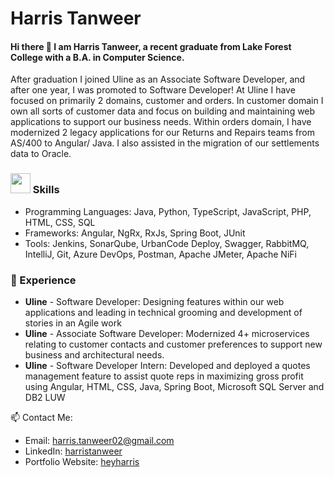 # Harris Tanweer
  
#### Hi there 👋 I am Harris Tanweer, a recent graduate from Lake Forest College with a B.A. in Computer Science.

After graduation I joined Uline as an Associate Software Developer, and after one year, I was promoted to Software Developer! At Uline I have focused on primarily 2 domains, customer and orders. In customer domain I own all sorts of customer data and focus on building and maintaining web applications to support our business needs. Within orders domain, I have modernized 2 legacy applications for our Returns and Repairs teams from AS/400 to Angular/ Java. I also assisted in the migration of our settlements data to Oracle.

### <img src="https://github.com/user-attachments/assets/3a2bdb29-4ee1-4d42-810f-ef6cf4e8a7c6" width="32" height="32"> Skills
* Programming Languages: Java, Python, TypeScript, JavaScript, PHP, HTML, CSS, SQL
* Frameworks: Angular, NgRx, RxJs, Spring Boot, JUnit
* Tools: Jenkins, SonarQube, UrbanCode Deploy, Swagger, RabbitMQ, IntelliJ, Git, Azure DevOps, Postman, Apache JMeter, Apache NiFi

### 💼 Experience

* **Uline** - Software Developer: Designing features within our web applications and leading in technical grooming and development of stories in an Agile work
* **Uline** - Associate Software Developer: Modernized 4+ microservices relating to customer contacts and customer preferences to support new business and architectural needs.
* **Uline** - Software Developer Intern: Developed and deployed a quotes management feature to assist quote reps in maximizing gross profit using Angular, HTML, CSS, Java, Spring Boot, Microsoft SQL Server and DB2 LUW


📫 Contact Me:

 * Email: harris.tanweer02@gmail.com
 * LinkedIn: [harristanweer](https://www.linkedin.com/in/harristanweer/)
 * Portfolio Website: [heyharris](https://heyharris.github.io/)
<!--
**HeyHarris/HeyHarris** is a ✨ _special_ ✨ repository because its `README.md` (this file) appears on your GitHub profile.

Here are some ideas to get you started:

- 🔭 I’m currently working on ...
- 🌱 I’m currently learning ...
- 👯 I’m looking to collaborate on ...
- 🤔 I’m looking for help with ...
- 💬 Ask me about ...
- 📫 How to reach me: ...
- 😄 Pronouns: ...
- ⚡ Fun fact: ...
-->
